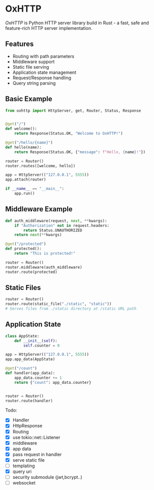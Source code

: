 # OxHTTP

_OxHTTP_ is Python HTTP server library build in Rust - a fast, safe and feature-rich HTTP server implementation.

## Features

- Routing with path parameters
- Middleware support
- Static file serving
- Application state management
- Request/Response handling
- Query string parsing

## Basic Example

```python
from oxhttp import HttpServer, get, Router, Status, Response


@get("/")
def welcome():
    return Response(Status.OK, "Welcome to OxHTTP!")

@get("/hello/{name}")
def hello(name):
    return Response(Status.OK, {"message": f"Hello, {name}!"})

router = Router()
router.routes([welcome, hello])

app = HttpServer(("127.0.0.1", 5555))
app.attach(router)

if __name__ == "__main__":
    app.run()
```

## Middleware Example

```python
def auth_middleware(request, next, **kwargs):
    if "Authorization" not in request.headers:
        return Status.UNAUTHORIZED
    return next(**kwargs)

@get("/protected")
def protected():
    return "This is protected!"

router = Router()
router.middleware(auth_middleware)
router.route(protected)
```

## Static Files

```python
router = Router()
router.route(static_file("./static", "static"))
# Serves files from ./static directory at /static URL path
```

## Application State

```python
class AppState:
    def __init__(self):
        self.counter = 0

app = HttpServer(("127.0.0.1", 5555))
app.app_data(AppState)

@get("/count")
def handler(app_data):
    app_data.counter += 1
    return {"count": app_data.counter}


router = Router()
router.route(handler)
```

Todo:

- [x] Handler
- [x] HttpResponse
- [x] Routing
- [x] use tokio::net::Listener
- [x] middleware
- [x] app data
- [x] pass request in handler
- [x] serve static file
- [ ] templating
- [x] query uri
- [ ] security submodule (jwt,bcrypt..)
- [ ] websocket

